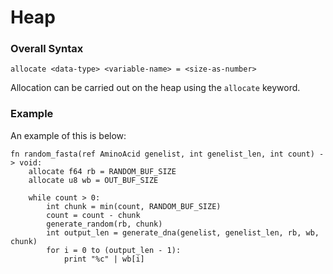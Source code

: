 # Heap

### Overall Syntax

```
allocate <data-type> <variable-name> = <size-as-number>
```

Allocation can be carried out on the heap using the `allocate` keyword.

### Example

An example of this is below:

```
fn random_fasta(ref AminoAcid genelist, int genelist_len, int count) -> void:
    allocate f64 rb = RANDOM_BUF_SIZE
    allocate u8 wb = OUT_BUF_SIZE

    while count > 0:
        int chunk = min(count, RANDOM_BUF_SIZE)
        count = count - chunk
        generate_random(rb, chunk)
        int output_len = generate_dna(genelist, genelist_len, rb, wb, chunk)
        for i = 0 to (output_len - 1):
            print "%c" | wb[i]
```
